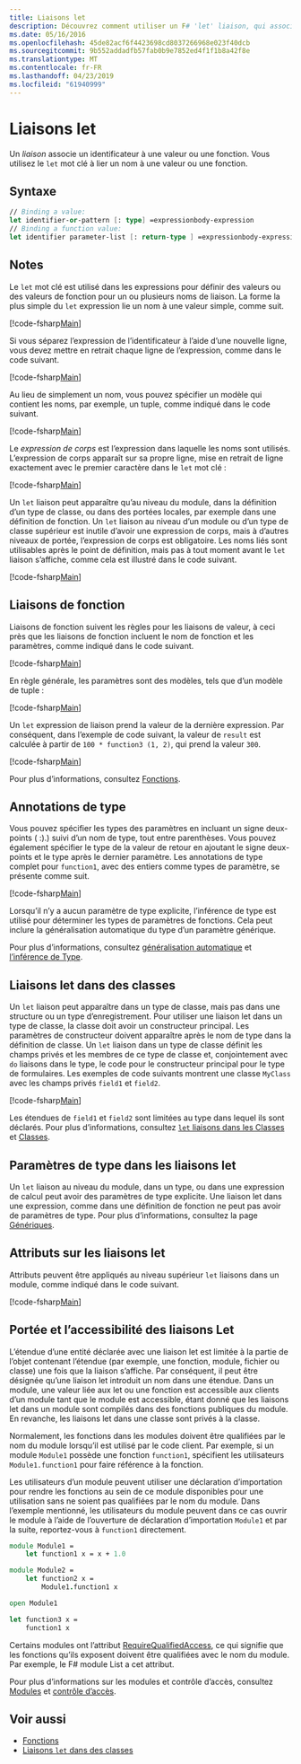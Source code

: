 ```yaml
---
title: Liaisons let
description: Découvrez comment utiliser un F# 'let' liaison, qui associe un identificateur à une valeur ou une fonction.
ms.date: 05/16/2016
ms.openlocfilehash: 45de82acf6f4423698cd8037266968e023f40dcb
ms.sourcegitcommit: 9b552addadfb57fab0b9e7852ed4f1f1b8a42f8e
ms.translationtype: MT
ms.contentlocale: fr-FR
ms.lasthandoff: 04/23/2019
ms.locfileid: "61940999"
---
```

# <a name="let-bindings"></a>Liaisons let

Un *liaison* associe un identificateur à une valeur ou une fonction. Vous utilisez le `let` mot clé à lier un nom à une valeur ou une fonction.

## <a name="syntax"></a>Syntaxe

```fsharp
// Binding a value:
let identifier-or-pattern [: type] =expressionbody-expression
// Binding a function value:
let identifier parameter-list [: return-type ] =expressionbody-expression
```

## <a name="remarks"></a>Notes

Le `let` mot clé est utilisé dans les expressions pour définir des valeurs ou des valeurs de fonction pour un ou plusieurs noms de liaison. La forme la plus simple du `let` expression lie un nom à une valeur simple, comme suit.

[!code-fsharp[Main](../../../../samples/snippets/fsharp/lang-ref-1/snippet1101.fs)]

Si vous séparez l’expression de l’identificateur à l’aide d’une nouvelle ligne, vous devez mettre en retrait chaque ligne de l’expression, comme dans le code suivant.

[!code-fsharp[Main](../../../../samples/snippets/fsharp/lang-ref-1/snippet1102.fs)]

Au lieu de simplement un nom, vous pouvez spécifier un modèle qui contient les noms, par exemple, un tuple, comme indiqué dans le code suivant.

[!code-fsharp[Main](../../../../samples/snippets/fsharp/lang-ref-1/snippet1103.fs)]

Le *expression de corps* est l’expression dans laquelle les noms sont utilisés. L’expression de corps apparaît sur sa propre ligne, mise en retrait de ligne exactement avec le premier caractère dans le `let` mot clé :

[!code-fsharp[Main](../../../../samples/snippets/fsharp/lang-ref-1/snippet1104.fs)]

Un `let` liaison peut apparaître qu’au niveau du module, dans la définition d’un type de classe, ou dans des portées locales, par exemple dans une définition de fonction. Un `let` liaison au niveau d’un module ou d’un type de classe supérieur est inutile d’avoir une expression de corps, mais à d’autres niveaux de portée, l’expression de corps est obligatoire. Les noms liés sont utilisables après le point de définition, mais pas à tout moment avant le `let` liaison s’affiche, comme cela est illustré dans le code suivant.

[!code-fsharp[Main](../../../../samples/snippets/fsharp/lang-ref-1/snippet1105.fs)]

## <a name="function-bindings"></a>Liaisons de fonction

Liaisons de fonction suivent les règles pour les liaisons de valeur, à ceci près que les liaisons de fonction incluent le nom de fonction et les paramètres, comme indiqué dans le code suivant.

[!code-fsharp[Main](../../../../samples/snippets/fsharp/lang-ref-1/snippet1106.fs)]

En règle générale, les paramètres sont des modèles, tels que d’un modèle de tuple :

[!code-fsharp[Main](../../../../samples/snippets/fsharp/lang-ref-1/snippet1107.fs)]

Un `let` expression de liaison prend la valeur de la dernière expression. Par conséquent, dans l’exemple de code suivant, la valeur de `result` est calculée à partir de `100 * function3 (1, 2)`, qui prend la valeur `300`.

[!code-fsharp[Main](../../../../samples/snippets/fsharp/lang-ref-1/snippet1109.fs)]

Pour plus d’informations, consultez [Fonctions](index.md).

## <a name="type-annotations"></a>Annotations de type

Vous pouvez spécifier les types des paramètres en incluant un signe deux-points ( :).) suivi d’un nom de type, tout entre parenthèses. Vous pouvez également spécifier le type de la valeur de retour en ajoutant le signe deux-points et le type après le dernier paramètre. Les annotations de type complet pour `function1`, avec des entiers comme types de paramètre, se présente comme suit.

[!code-fsharp[Main](../../../../samples/snippets/fsharp/lang-ref-1/snippet1108.fs)]

Lorsqu’il n’y a aucun paramètre de type explicite, l’inférence de type est utilisé pour déterminer les types de paramètres de fonctions. Cela peut inclure la généralisation automatique du type d’un paramètre générique.

Pour plus d’informations, consultez [généralisation automatique](../generics/automatic-generalization.md) et [l’inférence de Type](../type-inference.md).

## <a name="let-bindings-in-classes"></a>Liaisons let dans des classes

Un `let` liaison peut apparaître dans un type de classe, mais pas dans une structure ou un type d’enregistrement. Pour utiliser une liaison let dans un type de classe, la classe doit avoir un constructeur principal. Les paramètres de constructeur doivent apparaître après le nom de type dans la définition de classe. Un `let` liaison dans un type de classe définit les champs privés et les membres de ce type de classe et, conjointement avec `do` liaisons dans le type, le code pour le constructeur principal pour le type de formulaires. Les exemples de code suivants montrent une classe `MyClass` avec les champs privés `field1` et `field2`.

[!code-fsharp[Main](../../../../samples/snippets/fsharp/lang-ref-1/snippet1110.fs)]

Les étendues de `field1` et `field2` sont limitées au type dans lequel ils sont déclarés. Pour plus d’informations, consultez [ `let` liaisons dans les Classes](../members/let-bindings-in-classes.md) et [Classes](../classes.md).

## <a name="type-parameters-in-let-bindings"></a>Paramètres de type dans les liaisons let

Un `let` liaison au niveau du module, dans un type, ou dans une expression de calcul peut avoir des paramètres de type explicite. Une liaison let dans une expression, comme dans une définition de fonction ne peut pas avoir de paramètres de type. Pour plus d’informations, consultez la page [Génériques](../generics/index.md).

## <a name="attributes-on-let-bindings"></a>Attributs sur les liaisons let

Attributs peuvent être appliqués au niveau supérieur `let` liaisons dans un module, comme indiqué dans le code suivant.

[!code-fsharp[Main](../../../../samples/snippets/fsharp/lang-ref-1/snippet1111.fs)]

## <a name="scope-and-accessibility-of-let-bindings"></a>Portée et l’accessibilité des liaisons Let

L’étendue d’une entité déclarée avec une liaison let est limitée à la partie de l’objet contenant l’étendue (par exemple, une fonction, module, fichier ou classe) une fois que la liaison s’affiche. Par conséquent, il peut être désignée qu’une liaison let introduit un nom dans une étendue. Dans un module, une valeur liée aux let ou une fonction est accessible aux clients d’un module tant que le module est accessible, étant donné que les liaisons let dans un module sont compilés dans des fonctions publiques du module. En revanche, les liaisons let dans une classe sont privés à la classe.

Normalement, les fonctions dans les modules doivent être qualifiées par le nom du module lorsqu’il est utilisé par le code client. Par exemple, si un module `Module1` possède une fonction `function1`, spécifient les utilisateurs `Module1.function1` pour faire référence à la fonction.

Les utilisateurs d’un module peuvent utiliser une déclaration d’importation pour rendre les fonctions au sein de ce module disponibles pour une utilisation sans ne soient pas qualifiées par le nom du module. Dans l’exemple mentionné, les utilisateurs du module peuvent dans ce cas ouvrir le module à l’aide de l’ouverture de déclaration d’importation `Module1` et par la suite, reportez-vous à `function1` directement.

```fsharp
module Module1 =
    let function1 x = x + 1.0

module Module2 =
    let function2 x =
        Module1.function1 x

open Module1

let function3 x =
    function1 x
```

Certains modules ont l’attribut [RequireQualifiedAccess](https://msdn.microsoft.com/library/8b9b6ade-0471-4413-ac5d-638cd0de5f15), ce qui signifie que les fonctions qu’ils exposent doivent être qualifiées avec le nom du module. Par exemple, le F# module List a cet attribut.

Pour plus d’informations sur les modules et contrôle d’accès, consultez [Modules](../modules.md) et [contrôle d’accès](../access-control.md).

## <a name="see-also"></a>Voir aussi

- [Fonctions](index.md)
- [Liaisons `let` dans des classes](../members/let-bindings-in-classes.md)